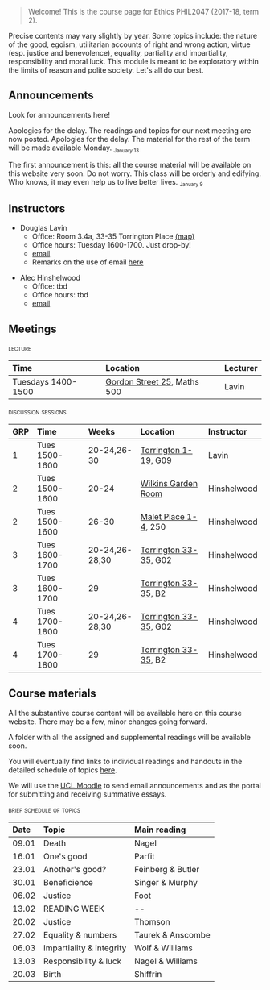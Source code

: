 
> Welcome! This is the course page for Ethics PHIL2047 (2017-18, term 2).

Precise contents may vary slightly by year. Some topics include: the nature of the good, egoism, utilitarian accounts of right and wrong action, virtue (esp. justice and benevolence), equality, partiality and impartiality, responsibility and moral luck. This module is meant to be exploratory within the limits of reason and polite society. Let's all do our best.

## Announcements

Look for announcements here! 

Apologies for the delay. The readings and topics for our next meeting are now posted. Apologies for the delay. The material for the rest of the term will be made available Monday. <sub><small>January 13</small></sub>

The first announcement is this: all the course material will be available on this website very soon. Do not worry. This class will be orderly and edifying. Who knows, it may even help us to live better lives. <sub><small>January 9</small></sub>


<!--A few important announcements <sub><small>November 24</small></sub>
- I've posted additional office hours each week to discuss among other things your plans for the summative essay. Access the calendar through my [webpage](http://www.douglaslavin.org/)
  - If there are materials you would like to discuss please upload them [here](https://www.dropbox.com/request/oY2JI7TC4oIfUD1gtMsb) a couple days in advance of our meeting.
- As Alec said, I'm planning to have the make-up session during Alec's usual slot on Monday.

- Formative essay topics now posted [below](assessment.md). <small>06.11.2017</small> -->


## Instructors

- Douglas Lavin
  + Office: Room 3.4a, 33-35 Torrington Place [(map)](http://www.ucl.ac.uk/maps/33-35-torrington-place)
  + Office hours: Tuesday 1600-1700. Just drop-by!
  + [email](mailto:d.lavin@ucl.ac.uk)
  + Remarks on the use of email [here](policies.md)
  <!-- + personal webpage (http://www.douglaslavin.org) -->
<!--[schedule](http://www.supersaas.co.uk/schedule/DouglasLavin/OfficeHoursUCL) -->

- Alec Hinshelwood
  + Office: tbd
  + Office hours: tbd
  + [email](mailto:a.hinshelwood.12@ucl.ac.uk)


## Meetings

<span style="font-variant:small-caps;"> lecture</span>

| Time               | Location                                                           | Lecturer |
|:-------------------|:-------------------------------------------------------------------|:---------|
| Tuesdays 1400-1500 | [Gordon Street 25](http://www.ucl.ac.uk/maps/ucl-union), Maths 500 | Lavin    |

<!-- Gordon Street (25) Maths 500
[map](http://www.ucl.ac.uk/maps/ucl-union) -->



<span style="font-variant:small-caps;">discussion sessions</span>

| GRP | Time           | Weeks          | Location                                                                  | Instructor  |
|:----|:---------------|:---------------|:--------------------------------------------------------------------------|:------------|
| 1   | Tues 1500-1600 | 20-24,26-30    | [Torrington 1-19](http://www.ucl.ac.uk/maps/1-19-torrington-place), G09   | Lavin       |
| 2   | Tues 1500-1600 | 20-24          | [Wilkins Garden Room](http://www.ucl.ac.uk/maps/wilkins-terrace)          | Hinshelwood |
| 2   | Tues 1500-1600 | 26-30          | [Malet Place 1-4](http://www.ucl.ac.uk/maps/1-4-malet-place), 250         | Hinshelwood |
| 3   | Tues 1600-1700 | 20-24,26-28,30 | [Torrington 33-35](http://www.ucl.ac.uk/maps/33-35-torrington-place), G02 | Hinshelwood |
| 3   | Tues 1600-1700 | 29             | [Torrington 33-35](http://www.ucl.ac.uk/maps/33-35-torrington-place), B2  | Hinshelwood |
| 4   | Tues 1700-1800 | 20-24,26-28,30 | [Torrington 33-35](http://www.ucl.ac.uk/maps/33-35-torrington-place), G02 | Hinshelwood |
| 4   | Tues 1700-1800 | 29             | [Torrington 33-35](http://www.ucl.ac.uk/maps/33-35-torrington-place), B2  | Hinshelwood |


<!-- - Torrington 1-19, G09 [map](http://www.ucl.ac.uk/maps/1-19-torrington-place)
- Wilkins Garden, Rm 20­24 [map](http://www.ucl.ac.uk/maps/wilkins-terrace)
- Malet Place 1-4, 250 [map](http://www.ucl.ac.uk/maps/1-4-malet-place)
- Torrington 33-35, G02 [map](http://www.ucl.ac.uk/maps/33-35-torrington-place)
- Torrington 33-35, B2 [map](http://www.ucl.ac.uk/maps/33-35-torrington-place) -->


<!-- These classes are not mandatory, so you do not have to come. However, you are strongly encouraged to do so! Last year the students found them very beneficial. We had some really excellent in depth discussions about the material. On the whole, we cover the same terrain as the texts set for class reading. The sessions are an opportunity for you to ask questions you didn't get to ask in class, or take further lines of inquiry which you weren't able to in the full group. -->


## Course materials

All the substantive course content will be available here on this course website. There may be a few, minor changes going forward.

A folder with all the assigned and supplemental readings will be available soon.

You will eventually find links to individual readings and handouts in the detailed schedule of topics [here](schedule.md).

We will use the [UCL Moodle](https://moodle.ucl.ac.uk/course/view.php?id=19062) to send email announcements and as the portal for submitting and receiving summative essays.


<span style="font-variant:small-caps;"> brief schedule of topics</span>

| Date  | Topic                    | Main reading      |
|:------|:-------------------------|:------------------|
| 09.01 | Death                    | Nagel             |
| 16.01 | One's good               | Parfit            |
| 23.01 | Another's good?          | Feinberg & Butler |
| 30.01 | Beneficience             | Singer & Murphy   |
| 06.02 | Justice                  | Foot              |
| 13.02 | READING WEEK             | --                |
| 20.02 | Justice                  | Thomson           |
| 27.02 | Equality & numbers       | Taurek & Anscombe |
| 06.03 | Impartiality & integrity | Wolf & Williams   |
| 13.03 | Responsibility & luck    | Nagel & Williams  |
| 20.03 | Birth                    | Shiffrin          |



<!-- background reading 	Williams, Morality an Introduction to Ethics
	Scheffler, Consequentialism and Its Critics  -->